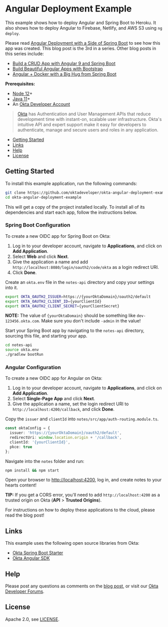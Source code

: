 # Angular Deployment Example
 
This example shows how to deploy Angular and Spring Boot to Heroku. It also shows how to deploy Angular to Firebase, Netlify, and AWS S3 using `ng deploy`. 

Please read [Angular Deployment with a Side of Spring Boot](https://developer.okta.com/blog/2020/05/29/angular-deployment) to see how this app was created. This blog post is the 3rd in a series. Other blog posts in this series include:

* [Build a CRUD App with Angular 9 and Spring Boot](https://developer.okta.com/blog/2020/01/06/crud-angular-9-spring-boot-2)
* [Build Beautiful Angular Apps with Bootstrap](https://developer.okta.com/blog/2020/03/02/angular-bootstrap)
* [Angular + Docker with a Big Hug from Spring Boot](https://developer.okta.com/blog/2020/06/17/angular-docker-spring-boot)

**Prerequisites:** 

* [Node 12](https://nodejs.org/)+
* [Java 11](https://adoptopenjdk.net/)+
* An [Okta Developer Account](https://developer.okta.com/signup/)

> [Okta](https://developer.okta.com/) has Authentication and User Management APIs that reduce development time with instant-on, scalable user infrastructure. Okta's intuitive API and expert support make it easy for developers to authenticate, manage and secure users and roles in any application.

* [Getting Started](#getting-started)
* [Links](#links)
* [Help](#help)
* [License](#license)

## Getting Started

To install this example application, run the following commands:

```bash
git clone https://github.com/oktadeveloper/okta-angular-deployment-example.git
cd okta-angular-deployment-example
```

This will get a copy of the project installed locally. To install all of its dependencies and start each app, follow the instructions below.

### Spring Boot Configuration

To create a new OIDC app for Spring Boot on Okta:

1. Log in to your developer account, navigate to **Applications**, and click on **Add Application**.
2. Select **Web** and click **Next**. 
3. Give the application a name and add `http://localhost:8080/login/oauth2/code/okta` as a login redirect URI. 
4. Click **Done**.

Create an `okta.env` file in the `notes-api` directory and copy your settings into it.

```bash
export OKTA_OAUTH2_ISSUER=https://{yourOktaDomain}/oauth2/default
export OKTA_OAUTH2_CLIENT_ID={yourClientId}
export OKTA_OAUTH2_CLIENT_SECRET={yourClientSecret}
```

**NOTE:** The value of `{yourOktaDomain}` should be something like `dev-123456.okta.com`. Make sure you don't include `-admin` in the value!

Start your Spring Boot app by navigating to the `notes-api` directory, sourcing this file, and starting your app.

```bash
cd notes-api
source okta.env
./gradlew bootRun
```

### Angular Configuration

To create a new OIDC app for Angular on Okta:

1. Log in to your developer account, navigate to **Applications**, and click on **Add Application**.
3. Select **Single-Page App** and click **Next**. 
4. Give the application a name, set the login redirect URI to `http://localhost:4200/callback`, and click **Done**.

Copy the `issuer` and `clientId` into `notes/src/app/auth-routing.module.ts`.

```typescript
const oktaConfig = {
  issuer: 'https://{yourOktaDomain}/oauth2/default',
  redirectUri: window.location.origin + '/callback',
  clientId: '{yourClientId}',
  pkce: true
};
```

Navigate into the `notes` folder and run:
 
```bash
npm install && npm start
```

Open your browser to <http://localhost:4200>, log in, and create notes to your hearts content!

**TIP:** If you get a CORS error, you'll need to add `http://localhost:4200` as a trusted origin on Okta (**API** > **Trusted Origins**).

For instructions on how to deploy these applications to the cloud, please read the blog post!

## Links

This example uses the following open source libraries from Okta:

* [Okta Spring Boot Starter](https://github.com/okta/okta-spring-boot)
* [Okta Angular SDK](https://github.com/okta/okta-oidc-js/tree/master/packages/okta-angular)

## Help

Please post any questions as comments on the [blog post](https://developer.okta.com/blog/2020/05/29/angular-deployment), or visit our [Okta Developer Forums](https://devforum.okta.com/).

## License

Apache 2.0, see [LICENSE](LICENSE).
